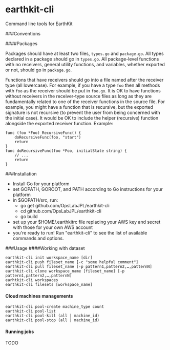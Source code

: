 earthkit-cli
============

Command line tools for EarthKit


###Conventions

####Packages

Packages should have at least two files, `types.go` and `package.go`.  All types declared in a package should go in `types.go`.  All package-level functions with no receivers, general utility functions, and variables, whether exported or not, should go in `package.go`.

Functions that have receivers should go into a file named after the receiver type (all lowercase).  For example, if you have a type `foo` then all methods with `foo` as the receiver should be put in `foo.go`.  It is OK to have functions without receivers in the receiver-type source files as long as they are fundamentally related to one of the receiver functions in the source file.  For example, you might have a function that is recursive, but the exported signature is not recursive (to prevent the user from being concerned with the initial case).  It would be OK to include the helper (recursive) function alongside the exported receiver function.  Example:

    func (foo *Foo) RecursiveFunc() {
        doRecursiveFunc(foo, "start")
        return
    }
    func doRecursiveFunc(foo *Foo, initialState string) {
        // ...
        return
    }


###Installation
* Install Go for your platform
* set GOPATH, GOROOT, and PATH according to Go instructions for your platform
* in $GOPATH/src, run: 
    * go get github.com/OpsLabJPL/earthkit-cli
    * cd github.com/OpsLabJPL/earthkit-cli
    * go build
* set up your $HOME/.earthkitrc file replacing your AWS key and secret with those for your own AWS account
* you're ready to run! Run "earthkit-cli" to see the list of available commands and options.
    
###Usage
####Working with dataset
```
earthkit-cli init workspace_name [dir]
earthkit-cli push fileset_name [-c "some helpful comment"]
earthkit-cli pull fileset_name [-p pattern1,pattern2,…,patternN]
earthkit-cli clone workspace_name [fileset_name] [-p pattern1,pattern2,…,patternN]
earhtkit-cli workspaces
earthkit-cli filesets [workspace_name]
```


#### Cloud machines managements
```
earthkit-cli pool-create machine_type count
earthkit-cli pool-list
earthkit-cli pool-kill (all | machine_id)
earthkit-cli pool-stop (all | machine_id)
```

#### Running jobs
TODO
